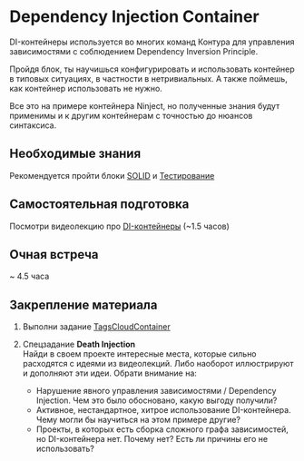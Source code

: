 # Dependency Injection Container

DI-контейнеры используется во многих команд Контура для управления зависимостями с соблюдением Dependency Inversion Principle.

Пройдя блок, ты научишься конфигурировать и использовать контейнер в типовых ситуациях, в частности в нетривиальных. А также поймешь, как контейнер использовать не нужно.

Все это на примере контейнера Ninject, но полученные знания будут применимы и к другим контейнерам с точностью до нюансов синтаксиса.


## Необходимые знания

Рекомендуется пройти блоки [SOLID](https://github.com/kontur-csharper/solid-design) и [Тестирование](https://github.com/kontur-csharper/testing)


## Самостоятельная подготовка

Посмотри видеолекцию про [DI-контейнеры](https://ulearn.me/Course/cs2/Probliematika_69a66629-787b-4ef6-932b-25bafe6a4467) (~1.5 часов)


## Очная встреча

~ 4.5 часа


## Закрепление материала

1. Выполни задание [TagsCloudContainer](HomeExercise.md)

2. Спецзадание __Death Injection__  
Найди в своем проекте интересные места, которые сильно расходятся с идеями из видеолекций. Либо наоборот иллюстрируют и дополняют эти   идеи. Обрати внимание на:
    - Нарушение явного управления зависимостями / Dependency Injection. Чем это было обосновано, какую выгоду получили?
    - Активное, нестандартное, хитрое использование DI-контейнера. Чему могли бы научиться на этом примере другие?
    - Проекты, в которых есть сборка сложного графа зависимостей, но DI-контейнера нет. Почему нет? Есть ли причины его не использовать?
